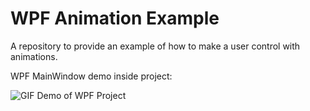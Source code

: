 # WPF Animation Example

A repository to provide an example of how to make a user control with animations.

WPF MainWindow demo inside project:

![GIF Demo of WPF Project](Demo.gif?raw=true)